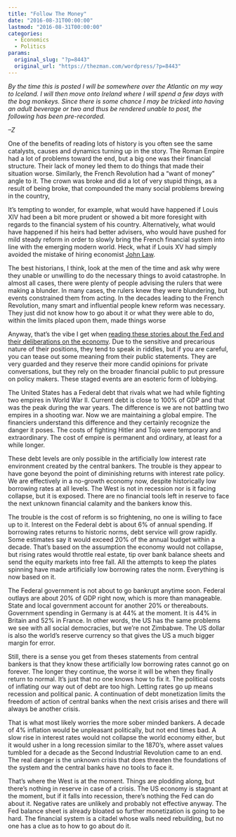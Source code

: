 ```yaml
---
title: "Follow The Money"
date: "2016-08-31T00:00:00"
lastmod: "2016-08-31T00:00:00"
categories:
  - Economics
  - Politics
params:
  original_slug: "?p=8443"
  original_url: "https://thezman.com/wordpress/?p=8443"
---
```


*By the time this is posted I will be somewhere over the Atlantic on my
way to Iceland. I will then move onto Ireland where I will spend a few
days with the bog monkeys. Since there is some chance I may be tricked
into having an adult beverage or two and thus be rendered unable to
post, the following has been pre-recorded.*

*–Z*

One of the benefits of reading lots of history is you often see the same
catalysts, causes and dynamics turning up in the story. The Roman Empire
had a lot of problems toward the end, but a big one was their financial
structure. Their lack of money led them to do things that made their
situation worse. Similarly, the French Revolution had a “want of money”
angle to it. The crown was broke and did a lot of very stupid things, as
a result of being broke, that compounded the many social problems
brewing in the country,

It’s tempting to wonder, for example, what would have happened if Louis
XIV had been a bit more prudent or showed a bit more foresight with
regards to the financial system of his country. Alternatively, what
would have happened if his heirs had better advisers, who would have
pushed for mild steady reform in order to slowly bring the French
financial system into line with the emerging modern world. Heck, what if
Louis XV had simply avoided the mistake of hiring economist
<a href="https://en.wikipedia.org/wiki/John_Law_(economist)"
target="_blank">John Law</a>.

The best historians, I think, look at the men of the time and ask why
were they unable or unwilling to do the necessary things to avoid
catastrophe. In almost all cases, there were plenty of people advising
the rulers that were making a blunder. In many cases, the rulers knew
they were blundering, but events constrained them from acting. In the
decades leading to the French Revolution, many smart and influential
people knew reform was necessary. They just did not know how to go about
it or what they were able to do, within the limits placed upon them,
made things worse

Anyway, that’s the vibe I get when <a
href="https://ca.news.yahoo.com/fed-nears-rate-hikes-policymakers-plan-brave-world-005117150--business.html"
target="_blank">reading these stories about the Fed and their
deliberations on the economy</a>. Due to the sensitive and precarious
nature of their positions, they tend to speak in riddles, but if you are
careful, you can tease out some meaning from their public statements.
They are very guarded and they reserve their more candid opinions for
private conversations, but they rely on the broader financial public to
put pressure on policy makers. These staged events are an esoteric form
of lobbying.

The United States has a Federal debt that rivals what we had
while fighting two empires in World War II. Current debt is close to
100% of GDP and that was the peak during the war years. The difference
is we are not battling two empires in a shooting war. Now we are
maintaining a global empire. The financiers understand this difference
and they certainly recognize the danger it poses. The costs of fighting
Hitler and Tojo were temporary and extraordinary. The cost of empire is
permanent and ordinary, at least for a while longer.

These debt levels are only possible in the artificially low interest
rate environment created by the central bankers. The trouble is they
appear to have gone beyond the point of diminishing returns with
interest rate policy. We are effectively in a no-growth economy now,
despite historically low borrowing rates at all levels. The West is not
in recession nor is it facing collapse, but it is exposed. There are no
financial tools left in reserve to face the next unknown financial
calamity and the bankers know this.

The trouble is the cost of reform is so frightening, no one is willing
to face up to it. Interest on the Federal debt is about 6% of annual
spending. If borrowing rates returns to historic norms, debt service
will grow rapidly. Some estimates say it would exceed 20% of the annual
budget within a decade. That’s based on the assumption the economy would
not collapse, but rising rates would throttle real estate, tip over bank
balance sheets and send the equity markets into free fall. All the
attempts to keep the plates spinning have made artificially low
borrowing rates the norm. Everything is now based on it.

The Federal government is not about to go bankrupt anytime soon. Federal
outlays are about 20% of GDP right now, which is more than manageable.
State and local government account for another 20% or thereabouts.
Government spending in Germany is at 44% at the moment. It is 44% in
Britain and 52% in France. In other words, the US has the same problems
we see with all social democracies, but we’re not Zimbabwe. The US
dollar is also the world’s reserve currency so that gives the US a much
bigger margin for error.

Still, there is a sense you get from theses statements from central
bankers is that they know these artificially low borrowing rates cannot
go on forever. The longer they continue, the worse it will be when they
finally return to normal. It’s just that no one knows how to fix it. The
political costs of inflating our way out of debt are too high. Letting
rates go up means recession and political panic. A continuation of debt
monetization limits the freedom of action of central banks when the next
crisis arises and there will always be another crisis.

That is what most likely worries the more sober minded bankers. A decade
of 4% inflation would be unpleasant politically, but not end times bad.
A slow rise in interest rates would not collapse the world economy
either, but it would usher in a long recession similar to the 1870’s,
where asset values tumbled for a decade as the Second Industrial
Revolution came to an end. The real danger is the unknown crisis that
does threaten the foundations of the system and the central banks have
no tools to face it.

That’s where the West is at the moment. Things are plodding along, but
there’s nothing in reserve in case of a crisis. The US economy is
stagnant at the moment, but if it falls into recession, there’s nothing
the Fed can do about it. Negative rates are unlikely and probably not
effective anyway. The Fed balance sheet is already bloated so further
monetization is going to be hard. The financial system is a citadel
whose walls need rebuilding, but no one has a clue as to how to go about
do it.
